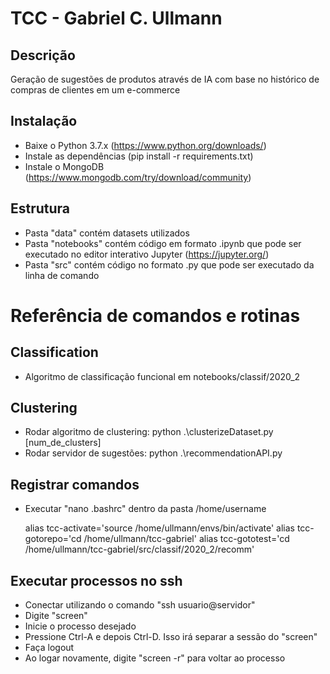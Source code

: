 # TCC - Gabriel C. Ullmann

## Descrição
Geração de sugestões de produtos através de IA com base no histórico de compras de clientes em um e-commerce

## Instalação
- Baixe o Python 3.7.x (https://www.python.org/downloads/)
- Instale as dependências (pip install -r requirements.txt)
- Instale o MongoDB (https://www.mongodb.com/try/download/community)

## Estrutura
- Pasta "data" contém datasets utilizados
- Pasta "notebooks" contém código em formato .ipynb que pode ser executado no editor interativo Jupyter (https://jupyter.org/)
- Pasta "src" contém código no formato .py que pode ser executado da linha de comando

# Referência de comandos e rotinas

## Classification
- Algoritmo de classificação funcional em notebooks/classif/2020_2

## Clustering
- Rodar algoritmo de clustering: python .\clusterizeDataset.py [num_de_clusters]
- Rodar servidor de sugestões: python .\recommendationAPI.py

## Registrar comandos
- Executar "nano .bashrc" dentro da pasta /home/username


    alias tcc-activate='source /home/ullmann/envs/bin/activate'
    alias tcc-gotorepo='cd /home/ullmann/tcc-gabriel'
    alias tcc-gototest='cd /home/ullmann/tcc-gabriel/src/classif/2020_2/recomm'

## Executar processos no ssh
- Conectar utilizando o comando "ssh usuario@servidor"
- Digite "screen"
- Inicie o processo desejado
- Pressione Ctrl-A e depois Ctrl-D. Isso irá separar a sessão do "screen"
- Faça logout
- Ao logar novamente, digite "screen -r" para voltar ao processo
